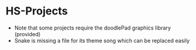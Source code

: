 # HS-Projects
* Note that some projects require the doodlePad graphics library (provided)
* Snake is missing a file for its theme song which can be replaced easily
